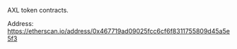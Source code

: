 AXL token contracts.

Address: https://etherscan.io/address/0x467719ad09025fcc6cf6f8311755809d45a5e5f3